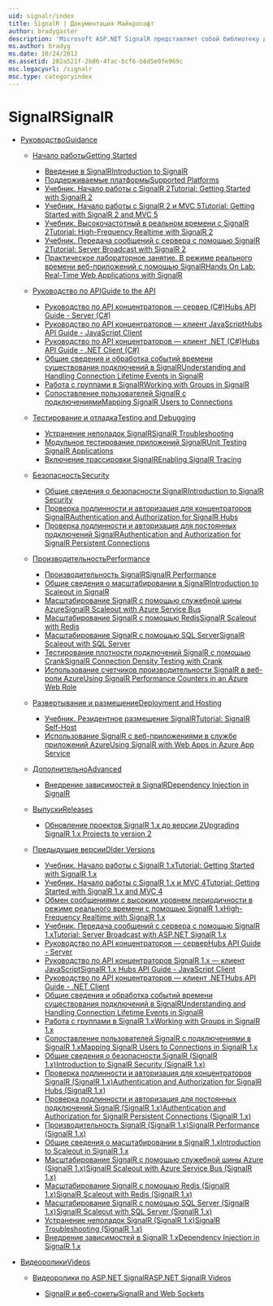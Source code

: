 ```yaml
---
uid: signalr/index
title: SignalR | Документация Майкрософт
author: bradygaster
description: 'Microsoft ASP.NET SignalR представляет собой библиотеку для разработчиков ASP.NET, которая упрощает процесс добавления в режиме реального времени веб-функций в приложения.'
ms.author: bradyg
ms.date: 10/24/2012
ms.assetid: 282a521f-2b86-4fac-bcf6-b6d5e0fe969c
msc.legacyurl: /signalr
msc.type: categoryindex
---
```

<a name="signalr"></a><span data-ttu-id="8c661-103">SignalR</span><span class="sxs-lookup"><span data-stu-id="8c661-103">SignalR</span></span>
====================
- [<span data-ttu-id="8c661-104">Руководство</span><span class="sxs-lookup"><span data-stu-id="8c661-104">Guidance</span></span>](overview/index.md)

    - [<span data-ttu-id="8c661-105">Начало работы</span><span class="sxs-lookup"><span data-stu-id="8c661-105">Getting Started</span></span>](overview/getting-started/index.md)

        - [<span data-ttu-id="8c661-106">Введение в SignalR</span><span class="sxs-lookup"><span data-stu-id="8c661-106">Introduction to SignalR</span></span>](overview/getting-started/introduction-to-signalr.md)
        - [<span data-ttu-id="8c661-107">Поддерживаемые платформы</span><span class="sxs-lookup"><span data-stu-id="8c661-107">Supported Platforms</span></span>](overview/getting-started/supported-platforms.md)
        - [<span data-ttu-id="8c661-108">Учебник. Начало работы с SignalR 2</span><span class="sxs-lookup"><span data-stu-id="8c661-108">Tutorial: Getting Started with SignalR 2</span></span>](overview/getting-started/tutorial-getting-started-with-signalr.md)
        - [<span data-ttu-id="8c661-109">Учебник. Начало работы с SignalR 2 и MVC 5</span><span class="sxs-lookup"><span data-stu-id="8c661-109">Tutorial: Getting Started with SignalR 2 and MVC 5</span></span>](overview/getting-started/tutorial-getting-started-with-signalr-and-mvc.md)
        - [<span data-ttu-id="8c661-110">Учебник. Высокочастотный в реальном времени с SignalR 2</span><span class="sxs-lookup"><span data-stu-id="8c661-110">Tutorial: High-Frequency Realtime with SignalR 2</span></span>](overview/getting-started/tutorial-high-frequency-realtime-with-signalr.md)
        - [<span data-ttu-id="8c661-111">Учебник. Передача сообщений с сервера с помощью SignalR 2</span><span class="sxs-lookup"><span data-stu-id="8c661-111">Tutorial: Server Broadcast with SignalR 2</span></span>](overview/getting-started/tutorial-server-broadcast-with-signalr.md)
        - [<span data-ttu-id="8c661-112">Практическое лабораторное занятие. В режиме реального времени веб-приложений с помощью SignalR</span><span class="sxs-lookup"><span data-stu-id="8c661-112">Hands On Lab: Real-Time Web Applications with SignalR</span></span>](overview/getting-started/real-time-web-applications-with-signalr.md)
    - [<span data-ttu-id="8c661-113">Руководство по API</span><span class="sxs-lookup"><span data-stu-id="8c661-113">Guide to the API</span></span>](overview/guide-to-the-api/index.md)

        - [<span data-ttu-id="8c661-114">Руководство по API концентраторов — сервер (C#)</span><span class="sxs-lookup"><span data-stu-id="8c661-114">Hubs API Guide - Server (C#)</span></span>](overview/guide-to-the-api/hubs-api-guide-server.md)
        - [<span data-ttu-id="8c661-115">Руководство по API концентраторов — клиент JavaScript</span><span class="sxs-lookup"><span data-stu-id="8c661-115">Hubs API Guide - JavaScript Client</span></span>](overview/guide-to-the-api/hubs-api-guide-javascript-client.md)
        - [<span data-ttu-id="8c661-116">Руководство по API концентраторов — клиент .NET (C#)</span><span class="sxs-lookup"><span data-stu-id="8c661-116">Hubs API Guide - .NET Client (C#)</span></span>](overview/guide-to-the-api/hubs-api-guide-net-client.md)
        - [<span data-ttu-id="8c661-117">Общие сведения и обработка событий времени существования подключений в SignalR</span><span class="sxs-lookup"><span data-stu-id="8c661-117">Understanding and Handling Connection Lifetime Events in SignalR</span></span>](overview/guide-to-the-api/handling-connection-lifetime-events.md)
        - [<span data-ttu-id="8c661-118">Работа с группами в SignalR</span><span class="sxs-lookup"><span data-stu-id="8c661-118">Working with Groups in SignalR</span></span>](overview/guide-to-the-api/working-with-groups.md)
        - [<span data-ttu-id="8c661-119">Сопоставление пользователей SignalR с подключениями</span><span class="sxs-lookup"><span data-stu-id="8c661-119">Mapping SignalR Users to Connections</span></span>](overview/guide-to-the-api/mapping-users-to-connections.md)
    - [<span data-ttu-id="8c661-120">Тестирование и отладка</span><span class="sxs-lookup"><span data-stu-id="8c661-120">Testing and Debugging</span></span>](overview/testing-and-debugging/index.md)

        - [<span data-ttu-id="8c661-121">Устранение неполадок SignalR</span><span class="sxs-lookup"><span data-stu-id="8c661-121">SignalR Troubleshooting</span></span>](overview/testing-and-debugging/troubleshooting.md)
        - [<span data-ttu-id="8c661-122">Модульное тестирование приложений SignalR</span><span class="sxs-lookup"><span data-stu-id="8c661-122">Unit Testing SignalR Applications</span></span>](overview/testing-and-debugging/unit-testing-signalr-applications.md)
        - [<span data-ttu-id="8c661-123">Включение трассировки SignalR</span><span class="sxs-lookup"><span data-stu-id="8c661-123">Enabling SignalR Tracing</span></span>](overview/testing-and-debugging/enabling-signalr-tracing.md)
    - [<span data-ttu-id="8c661-124">Безопасность</span><span class="sxs-lookup"><span data-stu-id="8c661-124">Security</span></span>](overview/security/index.md)

        - [<span data-ttu-id="8c661-125">Общие сведения о безопасности SignalR</span><span class="sxs-lookup"><span data-stu-id="8c661-125">Introduction to SignalR Security</span></span>](overview/security/introduction-to-security.md)
        - [<span data-ttu-id="8c661-126">Проверка подлинности и авторизация для концентраторов SignalR</span><span class="sxs-lookup"><span data-stu-id="8c661-126">Authentication and Authorization for SignalR Hubs</span></span>](overview/security/hub-authorization.md)
        - [<span data-ttu-id="8c661-127">Проверка подлинности и авторизация для постоянных подключений SignalR</span><span class="sxs-lookup"><span data-stu-id="8c661-127">Authentication and Authorization for SignalR Persistent Connections</span></span>](overview/security/persistent-connection-authorization.md)
    - [<span data-ttu-id="8c661-128">Производительность</span><span class="sxs-lookup"><span data-stu-id="8c661-128">Performance</span></span>](overview/performance/index.md)

        - [<span data-ttu-id="8c661-129">Производительность SignalR</span><span class="sxs-lookup"><span data-stu-id="8c661-129">SignalR Performance</span></span>](overview/performance/signalr-performance.md)
        - [<span data-ttu-id="8c661-130">Общие сведения о масштабировании в SignalR</span><span class="sxs-lookup"><span data-stu-id="8c661-130">Introduction to Scaleout in SignalR</span></span>](overview/performance/scaleout-in-signalr.md)
        - [<span data-ttu-id="8c661-131">Масштабирование SignalR с помощью служебной шины Azure</span><span class="sxs-lookup"><span data-stu-id="8c661-131">SignalR Scaleout with Azure Service Bus</span></span>](overview/performance/scaleout-with-windows-azure-service-bus.md)
        - [<span data-ttu-id="8c661-132">Масштабирование SignalR с помощью Redis</span><span class="sxs-lookup"><span data-stu-id="8c661-132">SignalR Scaleout with Redis</span></span>](overview/performance/scaleout-with-redis.md)
        - [<span data-ttu-id="8c661-133">Масштабирование SignalR с помощью SQL Server</span><span class="sxs-lookup"><span data-stu-id="8c661-133">SignalR Scaleout with SQL Server</span></span>](overview/performance/scaleout-with-sql-server.md)
        - [<span data-ttu-id="8c661-134">Тестирование плотности подключений SignalR с помощью Crank</span><span class="sxs-lookup"><span data-stu-id="8c661-134">SignalR Connection Density Testing with Crank</span></span>](overview/performance/signalr-connection-density-testing-with-crank.md)
        - [<span data-ttu-id="8c661-135">Использование счетчиков производительности SignalR в веб-роли Azure</span><span class="sxs-lookup"><span data-stu-id="8c661-135">Using SignalR Performance Counters in an Azure Web Role</span></span>](overview/performance/using-signalr-performance-counters-in-an-azure-web-role.md)
    - [<span data-ttu-id="8c661-136">Развертывание и размещение</span><span class="sxs-lookup"><span data-stu-id="8c661-136">Deployment and Hosting</span></span>](overview/deployment/index.md)

        - [<span data-ttu-id="8c661-137">Учебник. Резидентное размещение SignalR</span><span class="sxs-lookup"><span data-stu-id="8c661-137">Tutorial: SignalR Self-Host</span></span>](overview/deployment/tutorial-signalr-self-host.md)
        - [<span data-ttu-id="8c661-138">Использование SignalR с веб-приложениями в службе приложений Azure</span><span class="sxs-lookup"><span data-stu-id="8c661-138">Using SignalR with Web Apps in Azure App Service</span></span>](overview/deployment/using-signalr-with-azure-web-sites.md)
    - [<span data-ttu-id="8c661-139">Дополнительно</span><span class="sxs-lookup"><span data-stu-id="8c661-139">Advanced</span></span>](overview/advanced/index.md)

        - [<span data-ttu-id="8c661-140">Внедрение зависимостей в SignalR</span><span class="sxs-lookup"><span data-stu-id="8c661-140">Dependency Injection in SignalR</span></span>](overview/advanced/dependency-injection.md)
    - [<span data-ttu-id="8c661-141">Выпуски</span><span class="sxs-lookup"><span data-stu-id="8c661-141">Releases</span></span>](overview/releases/index.md)

        - [<span data-ttu-id="8c661-142">Обновление проектов SignalR 1.x до версии 2</span><span class="sxs-lookup"><span data-stu-id="8c661-142">Upgrading SignalR 1.x Projects to version 2</span></span>](overview/releases/upgrading-signalr-1x-projects-to-20.md)
    - [<span data-ttu-id="8c661-143">Предыдущие версии</span><span class="sxs-lookup"><span data-stu-id="8c661-143">Older Versions</span></span>](overview/older-versions/index.md)

        - [<span data-ttu-id="8c661-144">Учебник. Начало работы с SignalR 1.x</span><span class="sxs-lookup"><span data-stu-id="8c661-144">Tutorial: Getting Started with SignalR 1.x</span></span>](overview/older-versions/tutorial-getting-started-with-signalr.md)
        - [<span data-ttu-id="8c661-145">Учебник. Начало работы с SignalR 1.x и MVC 4</span><span class="sxs-lookup"><span data-stu-id="8c661-145">Tutorial: Getting Started with SignalR 1.x and MVC 4</span></span>](overview/older-versions/tutorial-getting-started-with-signalr-and-mvc-4.md)
        - [<span data-ttu-id="8c661-146">Обмен сообщениями с высоким уровнем периодичности в режиме реального времени с помощью SignalR 1.x</span><span class="sxs-lookup"><span data-stu-id="8c661-146">High-Frequency Realtime with SignalR 1.x</span></span>](overview/older-versions/tutorial-high-frequency-realtime-with-signalr.md)
        - [<span data-ttu-id="8c661-147">Учебник. Передача сообщений с сервера с помощью SignalR 1.x</span><span class="sxs-lookup"><span data-stu-id="8c661-147">Tutorial: Server Broadcast with ASP.NET SignalR 1.x</span></span>](overview/older-versions/tutorial-server-broadcast-with-aspnet-signalr.md)
        - [<span data-ttu-id="8c661-148">Руководство по API концентраторов — сервер</span><span class="sxs-lookup"><span data-stu-id="8c661-148">Hubs API Guide - Server</span></span>](overview/older-versions/signalr-1x-hubs-api-guide-server.md)
        - [<span data-ttu-id="8c661-149">Руководство по API концентраторов SignalR 1.x — клиент JavaScript</span><span class="sxs-lookup"><span data-stu-id="8c661-149">SignalR 1.x Hubs API Guide - JavaScript Client</span></span>](overview/older-versions/signalr-1x-hubs-api-guide-javascript-client.md)
        - [<span data-ttu-id="8c661-150">Руководство по API концентраторов — клиент .NET</span><span class="sxs-lookup"><span data-stu-id="8c661-150">Hubs API Guide - .NET Client</span></span>](overview/older-versions/signalr-1x-hubs-api-guide-net-client.md)
        - [<span data-ttu-id="8c661-151">Общие сведения и обработка событий времени существования подключений в SignalR</span><span class="sxs-lookup"><span data-stu-id="8c661-151">Understanding and Handling Connection Lifetime Events in SignalR</span></span>](overview/older-versions/handling-connection-lifetime-events.md)
        - [<span data-ttu-id="8c661-152">Работа с группами в SignalR 1.x</span><span class="sxs-lookup"><span data-stu-id="8c661-152">Working with Groups in SignalR 1.x</span></span>](overview/older-versions/working-with-groups.md)
        - [<span data-ttu-id="8c661-153">Сопоставление пользователей SignalR с подключениями в SignalR 1.x</span><span class="sxs-lookup"><span data-stu-id="8c661-153">Mapping SignalR Users to Connections in SignalR 1.x</span></span>](overview/older-versions/mapping-users-to-connections.md)
        - [<span data-ttu-id="8c661-154">Общие сведения о безопасности SignalR (SignalR 1.x)</span><span class="sxs-lookup"><span data-stu-id="8c661-154">Introduction to SignalR Security (SignalR 1.x)</span></span>](overview/older-versions/introduction-to-security.md)
        - [<span data-ttu-id="8c661-155">Проверка подлинности и авторизация для концентраторов SignalR (SignalR 1.x)</span><span class="sxs-lookup"><span data-stu-id="8c661-155">Authentication and Authorization for SignalR Hubs (SignalR 1.x)</span></span>](overview/older-versions/hub-authorization.md)
        - [<span data-ttu-id="8c661-156">Проверка подлинности и авторизация для постоянных подключений SignalR (SignalR 1.x)</span><span class="sxs-lookup"><span data-stu-id="8c661-156">Authentication and Authorization for SignalR Persistent Connections (SignalR 1.x)</span></span>](overview/older-versions/persistent-connection-authorization.md)
        - [<span data-ttu-id="8c661-157">Производительность SignalR (SignalR 1.x)</span><span class="sxs-lookup"><span data-stu-id="8c661-157">SignalR Performance (SignalR 1.x)</span></span>](overview/older-versions/signalr-performance.md)
        - [<span data-ttu-id="8c661-158">Общие сведения о масштабировании в SignalR 1.x</span><span class="sxs-lookup"><span data-stu-id="8c661-158">Introduction to Scaleout in SignalR 1.x</span></span>](overview/older-versions/scaleout-in-signalr.md)
        - [<span data-ttu-id="8c661-159">Масштабирование SignalR с помощью служебной шины Azure (SignalR 1.x)</span><span class="sxs-lookup"><span data-stu-id="8c661-159">SignalR Scaleout with Azure Service Bus (SignalR 1.x)</span></span>](overview/older-versions/scaleout-with-windows-azure-service-bus.md)
        - [<span data-ttu-id="8c661-160">Масштабирование SignalR с помощью Redis (SignalR 1.x)</span><span class="sxs-lookup"><span data-stu-id="8c661-160">SignalR Scaleout with Redis (SignalR 1.x)</span></span>](overview/older-versions/scaleout-with-redis.md)
        - [<span data-ttu-id="8c661-161">Масштабирование SignalR с помощью SQL Server (SignalR 1.x)</span><span class="sxs-lookup"><span data-stu-id="8c661-161">SignalR Scaleout with SQL Server (SignalR 1.x)</span></span>](overview/older-versions/scaleout-with-sql-server.md)
        - [<span data-ttu-id="8c661-162">Устранение неполадок SignalR (SignalR 1.x)</span><span class="sxs-lookup"><span data-stu-id="8c661-162">SignalR Troubleshooting (SignalR 1.x)</span></span>](overview/older-versions/troubleshooting.md)
        - [<span data-ttu-id="8c661-163">Внедрение зависимостей в SignalR 1.x</span><span class="sxs-lookup"><span data-stu-id="8c661-163">Dependency Injection in SignalR 1.x</span></span>](overview/older-versions/dependency-injection.md)
- [<span data-ttu-id="8c661-164">Видеоролики</span><span class="sxs-lookup"><span data-stu-id="8c661-164">Videos</span></span>](videos/index.md)

    - [<span data-ttu-id="8c661-165">Видеоролики по ASP.NET SignalR</span><span class="sxs-lookup"><span data-stu-id="8c661-165">ASP.NET SignalR Videos</span></span>](videos/getting-started/index.md)

        - [<span data-ttu-id="8c661-166">SignalR и веб-сокеты</span><span class="sxs-lookup"><span data-stu-id="8c661-166">SignalR and Web Sockets</span></span>](videos/getting-started/signalr-and-web-sockets.md)
